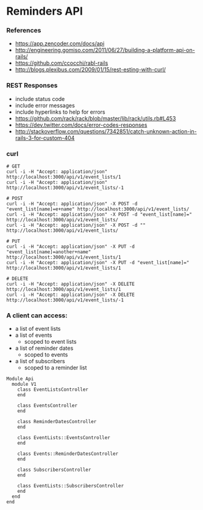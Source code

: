 # Reminders API

### References
* https://app.zencoder.com/docs/api
* http://engineering.gomiso.com/2011/06/27/building-a-platform-api-on-rails/
* https://github.com/ccocchi/rabl-rails
* http://blogs.plexibus.com/2009/01/15/rest-esting-with-curl/

### REST Responses
* include status code
* include error messages
* include hyperlinks to help for errors
* https://github.com/rack/rack/blob/master/lib/rack/utils.rb#L453
* https://dev.twitter.com/docs/error-codes-responses
* http://stackoverflow.com/questions/7342851/catch-unknown-action-in-rails-3-for-custom-404

### curl
```
# GET
curl -i -H "Accept: application/json" http://localhost:3000/api/v1/event_lists/1
curl -i -H "Accept: application/json" http://localhost:3000/api/v1/event_lists/-1

# POST
curl -i -H "Accept: application/json" -X POST -d "event_list[name]=e+name" http://localhost:3000/api/v1/event_lists/
curl -i -H "Accept: application/json" -X POST -d "event_list[name]=" http://localhost:3000/api/v1/event_lists/
curl -i -H "Accept: application/json" -X POST -d "" http://localhost:3000/api/v1/event_lists/

# PUT
curl -i -H "Accept: application/json" -X PUT -d "event_list[name]=another+name" http://localhost:3000/api/v1/event_lists/1
curl -i -H "Accept: application/json" -X PUT -d "event_list[name]=" http://localhost:3000/api/v1/event_lists/1

# DELETE
curl -i -H "Accept: application/json" -X DELETE http://localhost:3000/api/v1/event_lists/1
curl -i -H "Accept: application/json" -X DELETE http://localhost:3000/api/v1/event_lists/-1
```

### A client can access:
* a list of event lists
* a list of events
  * scoped to event lists
* a list of reminder dates
  * scoped to events
* a list of subscribers
  * scoped to a reminder list

```
Module Api
  module V1
    class EventListsController
    end

    class EventsController
    end

    class ReminderDatesController
    end

    class EventLists::EventsController
    end

    class Events::ReminderDatesController
    end

    class SubscribersController
    end

    class EventLists::SubscribersController
    end
  end
end
```
